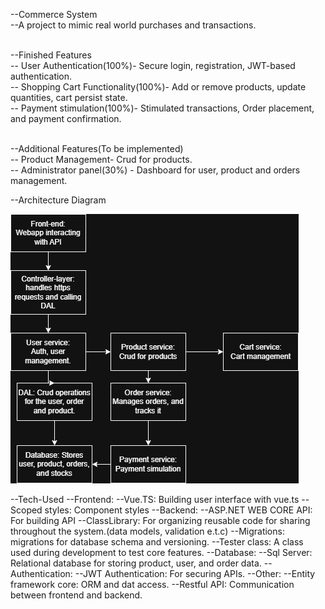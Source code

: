--Commerce System <br>
--A project to mimic real world purchases and transactions. <br>

<br>--Finished Features
   <br>-- User Authentication(100%)- Secure login, registration, JWT-based authentication.
   <br>-- Shopping Cart Functionality(100%)- Add or remove products, update quantities, cart persist state.
   <br>-- Payment stimulation(100%)- Stimulated transactions, Order placement, and payment confirmation.
   
<br>--Additional Features(To be implemented)
     <br>-- Product Management- Crud for products.
     <br>-- Administrator panel(30%) - Dashboard for user, product and orders management.

--Architecture Diagram


![Architecture Diagram](Image/Ecommerce.drawio.png)
     
--Tech-Used
   --Frontend:
      --Vue.TS: Building user interface with vue.ts
      --Scoped styles: Component styles
   --Backend:
      --ASP.NET WEB CORE API: For building API
      --ClassLibrary: For organizing reusable code for sharing throughout the system.(data models, validation e.t.c)
      --Migrations: migrations for database schema and versioning.
      --Tester class: A class used during development to test core features.
   --Database:
      --Sql Server: Relational database for storing product, user, and order data.
   --Authentication:
      --JWT Authentication: For securing APIs.
   --Other:
      --Entity framework core: ORM and dat access.
      --Restful API: Communication between frontend and backend.
      
